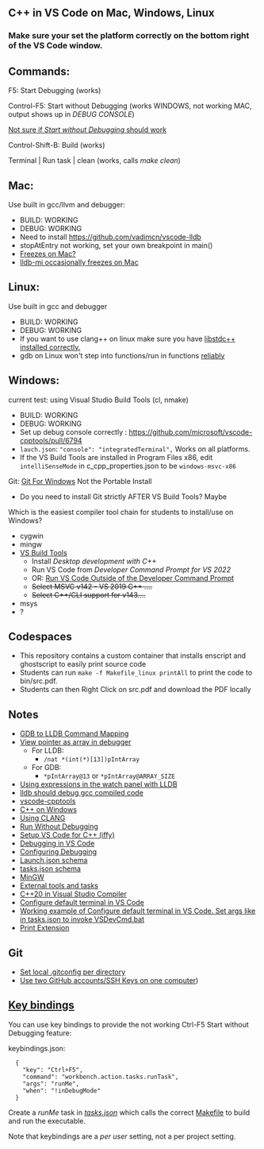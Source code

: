 ## C++ in VS Code on Mac, Windows, Linux

### Make sure your set the platform correctly on the bottom right of the VS Code window.

## Commands:
F5: Start Debugging (works)

Control-F5: Start without Debugging (works WINDOWS, not working MAC, output shows up in *DEBUG CONSOLE*)

[Not sure if *Start without Debugging* should work](https://github.com/microsoft/vscode-cpptools/issues/1201)

Control-Shift-B: Build (works)

Terminal | Run task | clean (works, calls *make clean*)

## Mac: 

Use built in gcc/llvm and debugger: 

* BUILD: WORKING 
* DEBUG: WORKING
* Need to install https://github.com/vadimcn/vscode-lldb
* stopAtEntry not working, set your own breakpoint in main()
* [Freezes on Mac?](https://github.com/microsoft/vscode/issues/145387)
* [lldb-mi occasionally freezes on Mac](https://github.com/microsoft/vscode-cpptools/issues/7240)

## Linux: 

Use built in gcc and debugger

* BUILD: WORKING
* DEBUG: WORKING
* If you want to use clang++ on linux make sure you have [libstdc++ installed correctly.](https://stackoverflow.com/a/66163184)
* gdb on Linux won't step into functions/run in functions [reliably](https://github.com/microsoft/vscode-cpptools/issues/3648)

## Windows: 

current test: using Visual Studio Build Tools (cl, nmake)
* BUILD: WORKING 
* DEBUG: WORKING
* Set up debug console correctly : https://github.com/microsoft/vscode-cpptools/pull/6794
* ```lauch.json```: ```"console": "integratedTerminal",```  Works on all platforms.
* If the VS Build Tools are installed in Program Files x86, edit ```intelliSenseMode``` in c_cpp_properties.json to be ```windows-msvc-x86```

Git: [Git For Windows](https://git-scm.com/download/win) Not the Portable Install

* Do you need to install Git strictly AFTER VS Build Tools? Maybe

Which is the easiest compiler tool chain for students to install/use on Windows?

 * cygwin
 * mingw
 * [VS Build Tools](https://visualstudio.microsoft.com/downloads/?q=build+tools#build-tools-for-visual-studio-2022)
   *   Install *Desktop development with C++*
   *   Run VS Code from *Developer Command Prompt for VS 2022*
   *   OR: [Run VS Code Outside of the Developer Command Prompt](https://code.visualstudio.com/docs/cpp/config-msvc#_run-vs-code-outside-the-developer-command-prompt)
   *   ~~Select MSVC v142 - VS 2019 C++ ....~~
   *   ~~Select C++/CLI support for v143....~~
 * msys
 * ?

## Codespaces
* This repository contains a custom container that installs enscript and ghostscript to easily print source code
* Students can run ```make -f Makefile_linux printAll``` to print the code to bin/src.pdf. 
* Students can then Right Click on src.pdf and download the PDF locally

## Notes
* [GDB to LLDB Command Mapping](https://lldb.llvm.org/use/map.html)
* [View pointer as array in debugger](https://github.com/microsoft/vscode-cpptools/issues/172#issuecomment-1281804128)
  *   For LLDB:
	  * `/nat *(int(*)[13])pIntArray`
  *   For GDB:
      * `*pIntArray@13` or  `*pIntArray@ARRAY_SIZE`
* [Using expressions in the watch panel with LLDB](https://github.com/vadimcn/vscode-lldb/blob/master/MANUAL.md#native-expressions)
* [lldb should debug gcc compiled code](https://aaronbloomfield.github.io/pdr/docs/gdb_vs_lldb.html)
* [vscode-cpptools](https://github.com/microsoft/vscode-cpptools#quick-links)
* [C++ on Windows](https://code.visualstudio.com/docs/cpp/config-msvc)
* [Using CLANG](https://code.visualstudio.com/docs/cpp/config-clang-mac)
* [Run Without Debugging](https://github.com/microsoft/vscode-cpptools/issues/1201)
* [Setup VS Code for C++ (iffy)](https://gourav.io/blog/setup-vscode-to-run-debug-c-cpp-code)
* [Debugging in VS Code](https://code.visualstudio.com/docs/editor/debugging)
* [Configuring Debugging](https://code.visualstudio.com/docs/cpp/launch-json-reference)
* [Launch.json schema](https://docs.microsoft.com/en-us/cpp/build/launch-vs-schema-reference-cpp?view=msvc-170)
* [tasks.json schema](https://code.visualstudio.com/docs/editor/tasks-appendix)
* [MinGW](https://code.visualstudio.com/docs/cpp/config-mingw)
* [External tools and tasks](https://code.visualstudio.com/docs/editor/tasks)
* [C++20 in Visual Studio Compiler](https://devblogs.microsoft.com/cppblog/msvc-cpp20-and-the-std-cpp20-switch/)
* [Configure default terminal in VS Code](https://code.visualstudio.com/docs/terminal/profiles)
* [Working example of Configure default terminal in VS Code. Set args like in tasks.json to invoke VSDevCmd.bat](https://github.com/microsoft/vscode/issues/122355#issuecomment-833086902)
* [Print Extension](https://github.com/PDConSec/vsc-print/blob/master/doc/manual.eng.md)

## Git
* [Set local .gitconfig per directory](https://stackoverflow.com/questions/21307793/set-git-config-values-for-all-child-folders/48088291#48088291)
* [Use two GitHub accounts/SSH Keys on one computer](https://gist.github.com/aprilmintacpineda/f101bf5fd34f1e6664497cf4b9b9345f))

## [Key bindings](https://code.visualstudio.com/docs/getstarted/keybindings#_default-keybindings)

You can use key bindings to provide the not working Ctrl-F5 Start without Debugging feature:

keybindings.json:
```
  {
    "key": "Ctrl+F5",
    "command": "workbench.action.tasks.runTask",
    "args": "runMe",
    "when": "!inDebugMode"
  }
  ```
  
  Create a *runMe* task in *[tasks.json](.vscode/tasks.json#L72)* which calls the correct [Makefile](Makefile_linux#L29) to build and run the executable. 
  
  Note that keybindings are a *per user* setting, not a per project setting.
